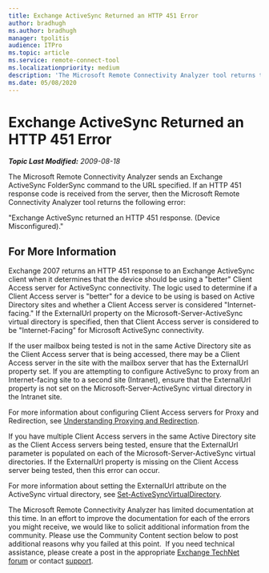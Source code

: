 ```yaml
---
title: Exchange ActiveSync Returned an HTTP 451 Error
author: bradhugh
ms.author: bradhugh
manager: tpolitis
audience: ITPro 
ms.topic: article 
ms.service: remote-connect-tool
ms.localizationpriority: medium
description: 'The Microsoft Remote Connectivity Analyzer tool returns the following error: "Exchange ActiveSync returned an HTTP 451 response. (Device Misconfigured)."'
ms.date: 05/08/2020
---
```


# Exchange ActiveSync Returned an HTTP 451 Error

_**Topic Last Modified:** 2009-08-18_

The Microsoft Remote Connectivity Analyzer sends an Exchange ActiveSync FolderSync command to the URL specified. If an HTTP 451 response code is received from the server, then the Microsoft Remote Connectivity Analyzer tool returns the following error:

"Exchange ActiveSync returned an HTTP 451 response. (Device Misconfigured)."

## For More Information

Exchange 2007 returns an HTTP 451 response to an Exchange ActiveSync client when it determines that the device should be using a "better" Client Access server for ActiveSync connectivity. The logic used to determine if a Client Access server is "better" for a device to be using is based on Active Directory sites and whether a Client Access server is considered "Internet-facing." If the ExternalUrl property on the Microsoft-Server-ActiveSync virtual directory is specified, then that Client Access server is considered to be "Internet-Facing" for Microsoft ActiveSync connectivity.

If the user mailbox being tested is not in the same Active Directory site as the Client Access server that is being accessed, there may be a Client Access server in the site with the mailbox server that has the ExternalUrl property set. If you are attempting to configure ActiveSync to proxy from an Internet-facing site to a second site (Intranet), ensure that the ExternalUrl property is not set on the Microsoft-Server-ActiveSync virtual directory in the Intranet site.

For more information about configuring Client Access servers for Proxy and Redirection, see [Understanding Proxying and Redirection](https://go.microsoft.com/fwlink/?linkid=105411).

If you have multiple Client Access servers in the same Active Directory site as the Client Access servers being tested, ensure that the ExternalUrl parameter is populated on each of the Microsoft-Server-ActiveSync virtual directories. If the ExternalUrl property is missing on the Client Access server being tested, then this error can occur.

For more information about setting the ExternalUrl attribute on the ActiveSync virtual directory, see [Set-ActiveSyncVirtualDirectory](https://go.microsoft.com/fwlink/?linkid=161796).

The Microsoft Remote Connectivity Analyzer has limited documentation at this time. In an effort to improve the documentation for each of the errors you might receive, we would like to solicit additional information from the community. Please use the Community Content section below to post additional reasons why you failed at this point.  If you need technical assistance, please create a post in the appropriate [Exchange TechNet forum](https://go.microsoft.com/fwlink/?linkid=73420) or contact [support](https://go.microsoft.com/fwlink/?linkid=8158).
